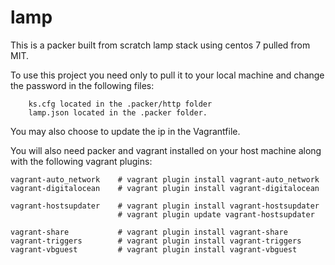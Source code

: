 # lamp

This is a packer built from scratch lamp stack using centos 7 pulled from MIT.

To use this project you need only to pull it to your local machine and change the password in the following files:

        ks.cfg located in the .packer/http folder
        lamp.json located in the .packer folder.

You may also choose to update the ip in the Vagrantfile.

You will also need packer and vagrant installed on your host machine along with the following vagrant plugins:

    vagrant-auto_network    # vagrant plugin install vagrant-auto_network
    vagrant-digitalocean    # vagrant plugin install vagrant-digitalocean
    
    vagrant-hostsupdater    # vagrant plugin install vagrant-hostsupdater 
                            # vagrant plugin update vagrant-hostsupdater
                            
    vagrant-share           # vagrant plugin install vagrant-share
    vagrant-triggers        # vagrant plugin install vagrant-triggers
    vagrant-vbguest         # vagrant plugin install vagrant-vbguest
  
